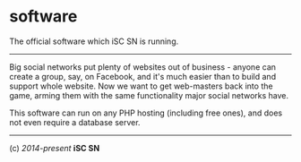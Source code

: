 software
========

The official software which iSC SN is running.

----

Big social networks put plenty of websites out of business - anyone can create a group, say, on Facebook, and it's much easier than to build and support whole website. 
Now we want to get web-masters back into the game, arming them with the same functionality major social networks have.

This software can run on any PHP hosting (including free ones), and does not even require a database server.

----
(c) *2014-present* **iSC SN**
